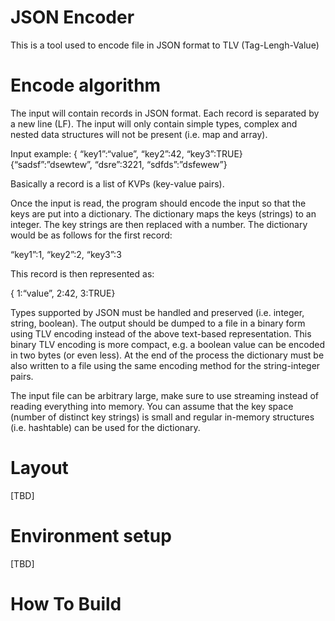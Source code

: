 # JSON Encoder
This is a tool used to encode file in JSON format to TLV (Tag-Lengh-Value)

# Encode algorithm
The input will contain records in JSON format. Each record is separated by a new line (LF). The input will only contain simple types, complex and nested data structures will not be present (i.e. map and array).

Input example:
{ “key1”:“value”, “key2”:42, “key3”:TRUE}
{“sadsf”:”dsewtew”, “dsre”:3221, “sdfds”:”dsfewew”}

Basically a record is a list of KVPs (key-value pairs).

Once the input is read, the program should encode the input so that the keys are put into a dictionary. The dictionary maps the keys (strings) to an integer. The key strings are then replaced with a number.
The dictionary would be as follows for the first record:

“key1”:1, “key2”:2, “key3”:3

This record is then represented as:

{ 1:“value”, 2:42, 3:TRUE}

Types supported by JSON must be handled and preserved (i.e. integer, string, boolean).  The output should be dumped to a file in a binary form using TLV encoding instead of the above text-based representation. This binary TLV encoding is more compact, e.g. a boolean value can be encoded in two bytes (or even less).
 At the end of the process the dictionary must be also written to a file using the same encoding method for the string-integer pairs.

The input file can be arbitrary large, make sure to use streaming instead of reading everything into memory. You can assume that the key space (number of distinct key strings) is small and regular in-memory structures (i.e. hashtable) can be used for the dictionary.


# Layout
[TBD]

# Environment setup
[TBD]

# How To Build
